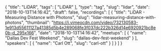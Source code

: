 {
  "title": "LiDAR",
  "tags": [
    "LiDAR"
  ],
  "type": "tag",
  "slug": "lidar",
  "date": "2018-10-13T14:16:42",
  "draft": false,
  "recordings": [
    {
      "title": "LiDAR - Measuring Distance with Photons",
      "slug": "lidar-measuring-distance-with-photons",
      "thumbnail": "https://i.vimeocdn.com/video/732130583-1e913d55611127a41385d5b4e289068fe3f037dc222b326d14e6920921bc8e0b-d_295x166",
      "date": "2018-10-13T14:16:42",
      "meetups": [
        {
          "name": "Dallas Dev Fest Weekend",
          "slug": "dallas-dev-fest-weekend"
        }
      ],
      "speakers": [
        {
          "name": "Carl Ott",
          "slug": "carl-ott"
        }
      ]
    }
  ]
}